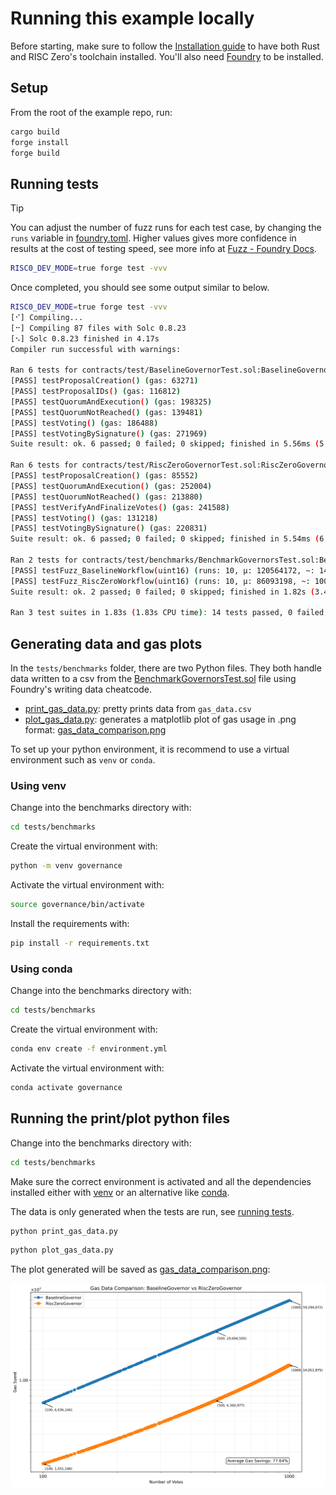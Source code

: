 # Running this example locally

Before starting, make sure to follow the [Installation guide][install-risc0] to have both Rust and RISC Zero's toolchain installed. You'll also need [Foundry][install-foundry] to be installed.

## Setup

From the root of the example repo, run:

```sh
cargo build
forge install
forge build
```

## Running tests

> [!TIP]
> You can adjust the number of fuzz runs for each test case, by changing the `runs` variable in [foundry.toml](./foundry.toml). Higher values gives more confidence in results at the cost of testing speed, see more info at [Fuzz - Foundry Docs][foundry-fuzz-docs].

```sh
RISC0_DEV_MODE=true forge test -vvv
```

Once completed, you should see some output similar to below.

```sh
RISC0_DEV_MODE=true forge test -vvv
[⠊] Compiling...
[⠒] Compiling 87 files with Solc 0.8.23
[⠢] Solc 0.8.23 finished in 4.17s
Compiler run successful with warnings:

Ran 6 tests for contracts/test/BaselineGovernorTest.sol:BaselineGovernorTest
[PASS] testProposalCreation() (gas: 63271)
[PASS] testProposalIDs() (gas: 116812)
[PASS] testQuorumAndExecution() (gas: 198325)
[PASS] testQuorumNotReached() (gas: 139481)
[PASS] testVoting() (gas: 186488)
[PASS] testVotingBySignature() (gas: 271969)
Suite result: ok. 6 passed; 0 failed; 0 skipped; finished in 5.56ms (5.12ms CPU time)

Ran 6 tests for contracts/test/RiscZeroGovernorTest.sol:RiscZeroGovernorTest
[PASS] testProposalCreation() (gas: 85552)
[PASS] testQuorumAndExecution() (gas: 252004)
[PASS] testQuorumNotReached() (gas: 213880)
[PASS] testVerifyAndFinalizeVotes() (gas: 241588)
[PASS] testVoting() (gas: 131218)
[PASS] testVotingBySignature() (gas: 220831)
Suite result: ok. 6 passed; 0 failed; 0 skipped; finished in 5.54ms (6.44ms CPU time)

Ran 2 tests for contracts/test/benchmarks/BenchmarkGovernorsTest.sol:BenchmarkGovernorsTest
[PASS] testFuzz_BaselineWorkflow(uint16) (runs: 10, μ: 120564172, ~: 140488694)
[PASS] testFuzz_RiscZeroWorkflow(uint16) (runs: 10, μ: 86093198, ~: 100443129)
Suite result: ok. 2 passed; 0 failed; 0 skipped; finished in 1.82s (3.46s CPU time)

Ran 3 test suites in 1.83s (1.83s CPU time): 14 tests passed, 0 failed, 0 skipped (14 total tests)
```

## Generating data and gas plots

In the `tests/benchmarks` folder, there are two Python files. They both handle data written to a csv from the [BenchmarkGovernorsTest.sol](./contracts/test/benchmarks/BenchmarkGovernorsTest.sol) file using Foundry's writing data cheatcode.

- [print_gas_data.py]: pretty prints data from `gas_data.csv`
- [plot_gas_data.py]: generates a matplotlib plot of gas usage in .png format: [gas_data_comparison.png]

To set up your python environment, it is recommend to use a virtual environment such as `venv` or `conda`.

### Using venv

Change into the benchmarks directory with:

```sh
cd tests/benchmarks
```

Create the virtual environment with:

```sh
python -m venv governance
```

Activate the virtual environment with:

```sh
source governance/bin/activate
```

Install the requirements with:

```sh
pip install -r requirements.txt
```

### Using conda

Change into the benchmarks directory with:

```sh
cd tests/benchmarks
```

Create the virtual environment with:

```sh
conda env create -f environment.yml
```

Activate the virtual environment with:

```sh
conda activate governance
```

## Running the print/plot python files

Change into the benchmarks directory with:

```sh
cd tests/benchmarks
```

Make sure the correct environment is activated and all the dependencies installed either with [venv](#using-venv) or an alternative like [conda](#using-conda).

The data is only generated when the tests are run, see [running tests].

```sh
python print_gas_data.py
```

```sh
python plot_gas_data.py
```

The plot generated will be saved as [gas_data_comparison.png]:

![Gas Data Comparison](contracts/test/benchmarks/gas_data_comparison.png)

[install-foundry]: https://book.getfoundry.sh/getting-started/installation
[foundry-fuzz-docs]: https://book.getfoundry.sh/reference/config/testing#fuzz
[gas_data_comparison.png]: ./contracts/test/benchmarks/gas_data_comparison.png
[install-risc0]: https://dev.risczero.com/api/zkvm/install
[print_gas_data.py]: ./contracts/test/benchmarks/print_gas_data.py
[plot_gas_data.py]: ./contracts/test/benchmarks/plot_gas_data.py
[running tests]: #running-tests

